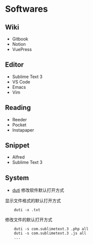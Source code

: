 # Softwares

## Wiki
- Gitbook
- Notion
- VuePress


## Editor
- Sublime Text 3
- VS Code
- Emacs
- Vim



## Reading
- Reeder
- Pocket
- Instapaper


## Snippet
- Alfred
- Sublime Text 3


## System

- [duti](https://github.com/moretension/duti) 修改软件默认打开方式

显示文件格式的默认打开方式
```shell
    duti -x .txt
```

修改文件的默认打开方式
```shell
    duti -s com.sublimetext.3 .php all
    duti -s com.sublimetext.3 .js all    
    ...
```





